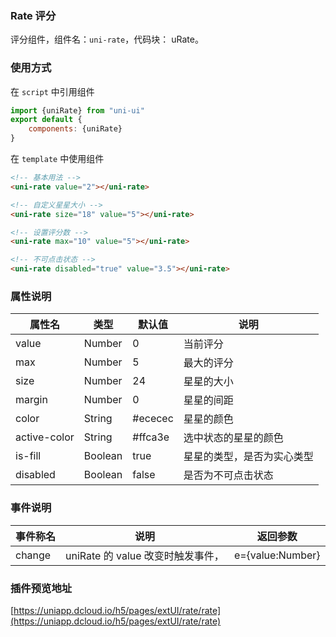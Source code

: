 ### Rate 评分

评分组件，组件名：``uni-rate``，代码块： uRate。

### 使用方式

在 ``script`` 中引用组件 

```javascript
import {uniRate} from "uni-ui"
export default {
    components: {uniRate}
}
```

在 ``template`` 中使用组件

```html
<!-- 基本用法 -->
<uni-rate value="2"></uni-rate>

<!-- 自定义星星大小 -->
<uni-rate size="18" value="5"></uni-rate>

<!-- 设置评分数 -->
<uni-rate max="10" value="5"></uni-rate>

<!-- 不可点击状态 -->
<uni-rate disabled="true" value="3.5"></uni-rate>
```

### 属性说明

|属性名			|类型	|默认值	|说明						|
|---			|----	|---	|---						|
|value			|Number	|0		|当前评分					|
|max			|Number	|5		|最大的评分					|
|size			|Number	|24		|星星的大小					|
|margin			|Number	|0		|星星的间距					|
|color			|String	|#ececec|星星的颜色					|
|active-color	|String	|#ffca3e|选中状态的星星的颜色		|
|is-fill		|Boolean|true	|星星的类型，是否为实心类型	|
|disabled		|Boolean|false	|是否为不可点击状态			|

### 事件说明

|事件称名	|说明								|返回参数			|
|---		|----								|---				|
|change		|uniRate 的 value 改变时触发事件，	|e={value:Number}	|

### 插件预览地址

[https://uniapp.dcloud.io/h5/pages/extUI/rate/rate](https://uniapp.dcloud.io/h5/pages/extUI/rate/rate)